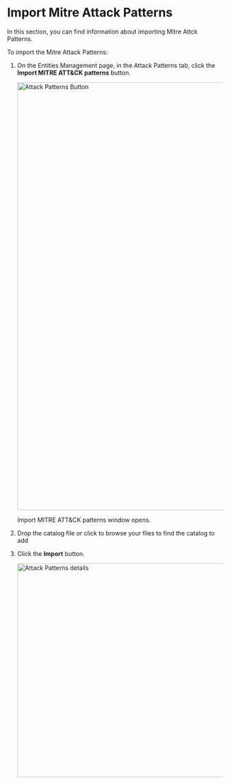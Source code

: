# Import Mitre Attack Patterns

In this section, you can find information about importing Mitre Attck Patterns.

To import the Mitre Attack Patterns:

1. On the Entities Management page, in the Attack Patterns tab, click the **Import MITRE ATT&CK patterns** button.

    <img src="../images/import-attack-patterns-button.png" alt="Attack Patterns Button" width="1000" height="1000"/>

    Import MITRE ATT&CK patterns window opens.

1. Drop the catalog file or click to browse your files to find the catalog to add

1. Click the **Import** button.

    <img src="../images/import-attack-patterns-details.png" alt="Attack Patterns details" width="500" height="500"/>


